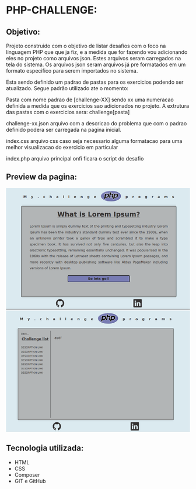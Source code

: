 # PHP-CHALLENGE:

## Objetivo:

Projeto construido com o objetivo de listar desafios com o foco na linguagem PHP que que ja fiz, e a medida que for fazendo vou adicionando eles no projeto como arquivos json. Estes arquivos seram carregados na tela do sistema. Os arquivos json seram arquivos já pre formatados em um formato especifico para serem importados no sistema.

Esta sendo definido um padrao de pastas para os exercicios podendo ser atualizado.
Segue padrão utilizado ate o momento:

Pasta com nome padrao de [challenge-XX] sendo xx uma numeracao definida a medida que os exercicios sao adicionados no projeto.
A extrutura das pastas com o exercicios sera:
challenge[pasta]

challenge-xx.json
arquivo com a descricao do problema que com o padrao definido podera ser carregada na pagina inicial.

index.css
arquivo css caso seja necessario alguma formatacao para uma melhor visualizacao do exercicio em particular

index.php
arquivo principal onfi ficara o script do desafio

## Preview da pagina:
![Preview](preview.png)
![Preview 2](preview2.png)

## Tecnologia utilizada:
* HTML
* CSS
* Composer
* GIT e GitHub